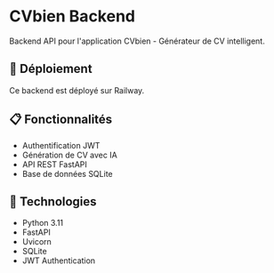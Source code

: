 # CVbien Backend

Backend API pour l'application CVbien - Générateur de CV intelligent.

## 🚀 Déploiement

Ce backend est déployé sur Railway.

## 📋 Fonctionnalités

- Authentification JWT
- Génération de CV avec IA
- API REST FastAPI
- Base de données SQLite

## 🔧 Technologies

- Python 3.11
- FastAPI
- Uvicorn
- SQLite
- JWT Authentication
